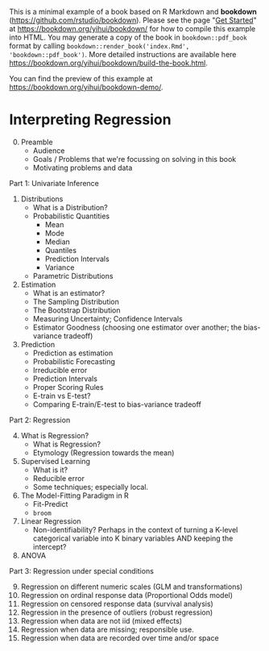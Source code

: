 This is a minimal example of a book based on R Markdown and **bookdown** (https://github.com/rstudio/bookdown). Please see the page "[Get Started](https://bookdown.org/yihui/bookdown/get-started.html)" at https://bookdown.org/yihui/bookdown/ for how to compile this example into HTML. You may generate a copy of the book in `bookdown::pdf_book` format by calling `bookdown::render_book('index.Rmd', 'bookdown::pdf_book')`. More detailed instructions are available here https://bookdown.org/yihui/bookdown/build-the-book.html.

You can find the preview of this example at https://bookdown.org/yihui/bookdown-demo/.


# Interpreting Regression

0. Preamble
	- Audience
	- Goals / Problems that we're focussing on solving in this book
	- Motivating problems and data

Part 1: Univariate Inference

1. Distributions
	- What is a Distribution?
	- Probabilistic Quantities
		- Mean
		- Mode
		- Median
		- Quantiles
		- Prediction Intervals
		- Variance
	- Parametric Distributions
2. Estimation
	- What is an estimator?
	- The Sampling Distribution
	- The Bootstrap Distribution
	- Measuring Uncertainty; Confidence Intervals
	- Estimator Goodness (choosing one estimator over another; the bias-variance tradeoff)
3. Prediction
	- Prediction as estimation
	- Probabilistic Forecasting
	- Irreducible error
	- Prediction Intervals
	- Proper Scoring Rules
	- E-train vs E-test?
	- Comparing E-train/E-test to bias-variance tradeoff

Part 2: Regression

4. What is Regression?
	- What is Regression?
	- Etymology (Regression towards the mean)
5. Supervised Learning
	- What is it?
	- Reducible error
	- Some techniques; especially local.
6. The Model-Fitting Paradigm in R
	- Fit-Predict
	- `broom`
7. Linear Regression
	- Non-identifiability? Perhaps in the context of turning a K-level categorical variable into K binary variables AND keeping the intercept?
8. ANOVA

Part 3: Regression under special conditions

9. Regression on different numeric scales (GLM and transformations)
10. Regression on ordinal response data (Proportional Odds model)
11. Regression on censored response data (survival analysis)
12. Regression in the presence of outliers (robust regression)
13. Regression when data are not iid (mixed effects)
14. Regression when data are missing; responsible use.
15. Regression when data are recorded over time and/or space
